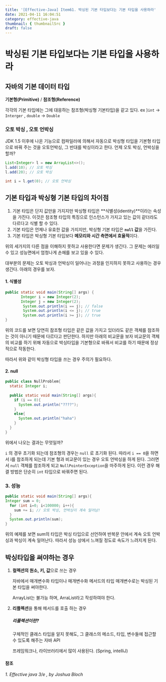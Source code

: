 ```yaml
---
title: '[Effective-Java] Item61. 박싱된 기본 타입보다는 기본 타입을 사용하라'
date: 2021-04-11 16:04:51
category: effective-java
thumbnail: { thumbnailSrc }
draft: false
---
```


# 박싱된 기본 타입보다는 기본 타입을 사용하라



## 자바의 기본 데이터 타입 

**기본형(Primitive)** / **참조형(Reference)**

각각의 기본 타입에는 그에 대응하는 참조형(박싱형 기본타입)을 같고 있다. ex )`int` -> `Interger` , `double` -> `Double`

### 오토 박싱 , 오토 언박싱

JDK 1.5 이후에 나온 기능으로 컴파일러에 의해서 자동으로 박싱형 타입을 기본형 타입으로 바꿔 주는 것을 오토언박싱, 그 반대를 박싱이라고 한다. 언제 오토 박싱, 언박싱을 할까?

```java
List<Integer> l = new ArrayList<>();
l.add(10); // 오토 박싱
l.add(20); // 오토 박싱

int i = l.get(0); // 오토 언박싱
```



## 기본 타입과 박싱형 기본 타입의 차이점

1. 기본 타입은 단지 값만을 가지지만 박싱형 타입은 **식별성(identity)**이라는 속성을 가진다. 이것은 참조형 타입의 특징으로 인스턴스가 가지고 있는 값이 같더라도 다르다고 식별 할 수 있다.
2. 기본 타입은 언제나 유효한 값을 가지지만, 박싱형 기본 타입은 **`null` 값**을 가진다.
3. 기본 타입은 박싱형 기본 타입보다 **메모리와 시간 측면에서 효율적**이다.



위의 세가지의 다른 점을 이해하지 못하고 사용한다면 문제가 생긴다. 그 문제는 에러일 수 있고 성능면에서 엄청나게 손헤를 보고 있을 수 있다. 

대부분의 문제는 오토 박싱과 언박싱이 일어나는 과정을 인지하지 못하고 사용하는 경우 생긴다. 아래의 경우를 보자.

#### 1. 식별성

```java
public static void main(String[] args) {
       Integer i = new Integer(2);
       Integer j = new Integer(2);
        System.out.println(i == j); // false
        System.out.println(i <= j); // true
        System.out.println(i >= j); // true
}
```

위의 코드를 보면 당연히 참조형 타입은 같은 값을 가지고 있더라도 같은 객체를 참조하는 것이 아니기 때문에 다르다고 판단한다. 하지만 아래의 비교문을 보자 비교문의 객체의 비교를 하기 위해 자동으로 박싱타입을 기본형으로 바꿔서 비교를 하기 때문에 정상적으로 작동한다. 

따라서 위와 같이 박싱형 타입을 쓰는 경우 주의가 필요하다.

#### 2. null 

```java
public class NullProblem{
  static Integer i;
  
  public static void main(String[] args){
    if (i == 0){
      System.out.println("????");
    }
    else{
      System.out.println("haha")
    }
  }
}
```

위에서 나오는 결과는 무엇일까?

`i` 의 경우 초기화 되는데 참조형의 경우는 `null` 로 초기화 된다. 따라서 `i == 0`을 하면서 i를 참조하게 되는데 기본 형과 비교문이 있는 경우 오토 언박싱을 하게 된다. 그러면서 `null` 객체를 참조하게 되고 `NullPointerException`을 마주하게 된다. 이런 경우 해결 방법은 단순히 `int` 타입으로 바꿔주면 된다.

### 3. 성능

```java
public static void main(String[] args){
Integer sum = 0;
  for (int i=0; i<100000; i++){
    sum += i; // 오토 박싱, 언박싱이 계속 일어남!
  }
  System.out.println(sum);
}
```

위의 예제를 보면 sum의 타입은  박싱 타입으로 선언하여 반복문 안에서 계속 오토 언박싱과 박싱이 계속 일어난다. 따라서 성능 상에서 느껴질 정도로 속도가 느려지게 된다.



## 박싱타입을 써야하는 경우

1. **컬렉션의 원소, 키, 값**으로 쓰는 경우

   자바에서 매개변수화 타입이나 매개변수화 메서드의 타입 매개변수로는 박싱된 기본 타입을 써야한다.

   ArrayList<int>는 불가능 하며, ArraList<Integer>라고 작성하여야 한다.

2. **리플렉션**을 통해 메서드를 호출 하는 경우

    ##### 리플렉션이란?
   구체적인 클래스 타입을 알지 못해도, 그 클래스의 메소드, 타입, 변수들에 접근할 수 있도록 해주는 자바 API

   프레임워크나, 라이브러리에서 많이 사용된다. (Spring, intelliJ)




#### 참조
*1. Effective java 3/e , by Joshua Bloch*